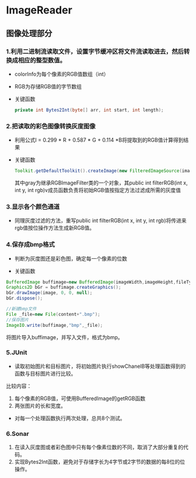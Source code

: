 # ImageReader

## 图像处理部分

### 1.利用二进制流读取文件，设置字节缓冲区将文件流读取进去，然后转换成相应的整型数值。

- colorInfo为每个像素的RGB值数组（int）

- RGB为存储RGB值的字节数组

- 关键函数

  ```Java
  private int Bytes2Int(byte[] arr, int start, int length);
  ```



### 2.把读取的彩色图像转换灰度图像

- 利用公式I = 0.299 * R + 0.587 * G + 0.114 *B将提取到的RGB值计算得到结果


- 关键函数

  ```java
  Toolkit.getDefaultToolkit().createImage(new FilteredImageSource(image.getSource(),gray));
  ```

  其中gray为继承RGBImageFilter类的一个对象，其public int filterRGB(int x, int y, int rgb)v成员函数负责将初始RGB值按指定方法过滤成所需的灰度值



### 3.显示各个颜色通道

- 同理灰度过滤的方法，重写public int filterRGB(int x, int y, int rgb)将传进来rgb值按位操作方法生成新RGB值。



### 4.保存成bmp格式

- 判断为灰度图还是彩色图，确定每一个像素的位数


- 关键函数

```java
BufferedImage buffimage=new BufferedImage(imageWidth,imageHeight,fileType);
Graphics2D bGr = buffimage.createGraphics();
bGr.drawImage(image, 0, 0, null);
bGr.dispose();

//新建bmp文件
File _file=new File(content+".bmp");
//保存图片
ImageIO.write(buffimage,"bmp",_file);
```

将图片导入buffimage，并写入文件，格式为bmp。



### 5.JUnit

- 读取初始图片和目标图片，将初始图片执行showChanelB等处理函数得到的函数与目标图片进行比较。

比较内容：

1. 每个像素的RGB值，可使用BufferedImage的getRGB函数
2. 两张图片的长和宽度。

- 对每一个处理函数执行两次处理，总共8个测试。



### 6.Sonar

1. 在读入灰度图或者彩色图中只有每个像素位数的不同，取消了大部分重复的代码。
2. 实现Bytes2Int函数，避免对于存储字长为4字节或2字节的数据的每8位的位操作。









